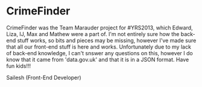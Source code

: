 CrimeFinder
===========

CrimeFinder was the Team Marauder project for #YRS2013, which Edward, Liza, IJ, Max and Mathew were a part of. I'm not entirely sure how the back-end stuff works, so bits and pieces may be missing, however I've made sure that all our front-end stuff is here and works. 
Unfortunately due to my lack of back-end knowledge, I can't snswer any questions on this, however I do know that it came from 'data.gov.uk' and that it is in a JSON format.
Have fun kids!!!

Sailesh (Front-End Developer)
